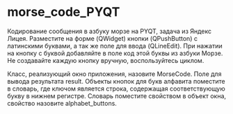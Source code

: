 # morse_code_PYQT
Кодирование сообщения в азбуку морзе на PYQT, задача из Яндекс Лицея.
Разместите на форме (QWidget) кнопки (QPushButton) с латинскими буквами, а так же поле для ввода (QLineEdit). При нажатии на кнопку с буквой добавляйте в поле код этой буквы из азбуки Морзе. Не создавайте каждую кнопку вручную, воспользуйтесь циклом.



Класс, реализующий окно приложения, назовите MorseCode. Поле для вывода результата result. Объекты кнопок для букв алфавита поместите в словарь, где ключом является строка, содержащая соответствующую букву в нижнем регистре. Словарь поместите свойством в объект окна, свойство назовите alphabet_buttons.
